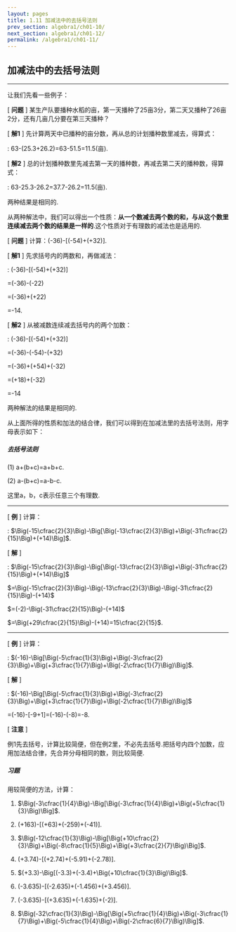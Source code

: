 ```yaml
---
layout: pages
title: 1.11 加减法中的去括号法则
prev_section: algebra1/ch01-10/
next_section: algebra1/ch01-12/
permalink: /algebra1/ch01-11/
---
```


加减法中的去括号法则
--------------------

----

让我们先看一些例子：

[ **问题** ] 某生产队要播种水稻的亩，第一天播种了25亩3分，第二天又播种了26亩2分，还有几亩几分要在第三天播种？

[ **解1** ] 先计算两天中已播种的亩分数，再从总的计划播种数里减去，得算式：

: 63-(25.3+26.2)=63-51.5=11.5(亩).

[ **解2** ] 总的计划播种数里先减去第一天的播种数，再减去第二天的播种数，得算式：

: 63-25.3-26.2=37.7-26.2=11.5(亩).

两种结果是相同的.

从两种解法中，我们可以得出一个性质：__从一个数减去两个数的和，与从这个数里连续减去两个数的结果是一样的__.这个性质对于有理数的减法也是适用的.

[ **问题** ] 计算：(-36)-[(-54)+(+32)].

[ **解1** ] 先求括号内的两数和，再做减法：  

: (-36)-[(-54)+(+32)]

  =(-36)-(-22)  
  
  =(-36)+(+22)  
  
  =-14.

[ **解2** ] 从被减数连续减去括号内的两个加数：  

: (-36)-[(-54)+(+32)]

  =(-36)-(-54)-(+32)
  
  =(-36)+(+54)+(-32)
  
  =(+18)+(-32)
  
  =-14


两种解法的结果是相同的.


从上面所得的性质和加法的结合律，我们可以得到在加减法里的去括号法则，用字母表示如下：

<div class="note info">
<h5>去括号法则</h5>
<p>(1) a+(b+c)=a+b+c.</p>
<p>(2) a-(b+c)=a-b-c.</p>
</div>

这里a，b，c表示任意三个有理数.

----

[ **例** ] 计算：  

: $\Big(-15\cfrac{2}{3}\Big)-\Big[\Big(-13\cfrac{2}{3}\Big)+\Big(-31\cfrac{2}{15}\Big)+(+14)\Big]$.

[ **解** ] 

: $\Big(-15\cfrac{2}{3}\Big)-\Big[\Big(-13\cfrac{2}{3}\Big)+\Big(-31\cfrac{2}{15}\Big)+(+14)\Big]$  

  $=\Big(-15\cfrac{2}{3}\Big)-\Big(-13\cfrac{2}{3}\Big)-\Big(-31\cfrac{2}{15}\Big)-(+14)$  

  $=(-2)-\Big(-31\cfrac{2}{15}\Big)-(+14)$  

  $=\Big(+29\cfrac{2}{15}\Big)-(+14)=15\cfrac{2}{15}$.

----

[ **例** ] 计算：  

: $(-16)-\Big[\Big(-5\cfrac{1}{3}\Big)+\Big(-3\cfrac{2}{3}\Big)+\Big(+3\cfrac{1}{7}\Big)+\Big(-2\cfrac{1}{7}\Big)\Big]$.

[ **解** ] 

: $(-16)-\Big[\Big(-5\cfrac{1}{3}\Big)+\Big(-3\cfrac{2}{3}\Big)+\Big(+3\cfrac{1}{7}\Big)+\Big(-2\cfrac{1}{7}\Big)\Big]$  

  =(-16)-[-9+1]=(-16)-(-8)=-8.

[ **注意** ]

例1先去括号，计算比较简便，但在例2里，不必先去括号.把括号内四个加数，应用加法结合律，先合并分母相同的数，则比较简便.

<div class="note">
<h5>习题</h5>
</div>

用较简便的方法，计算：

1.  $\Big(-3\cfrac{1}{4}\Big)-\Big[\Big(-3\cfrac{1}{4}\Big)+\Big(+5\cfrac{1}{3}\Big)\Big]$.

2.  (+163)-[(+63)+(-259)+(-41)].

3.  $\Big(-12\cfrac{1}{3}\Big)-\Big[\Big(+10\cfrac{2}{3}\Big)+\Big(-8\cfrac{1}{5}\Big)+\Big(+3\cfrac{2}{7}\Big)\Big]$.

4.  (+3.74)-[(+2.74)+(-5.91)+(-2.78)].

5.  $(+3.3)-\Big[(-3.3)+(-3.4)+\Big(+10\cfrac{1}{3}\Big)\Big]$.

6.  (-3.635)-[(-2.635)+(-1.456)+(+3.456)].

7.  (-3.635)-[(+3.635)+(-1.635)+(-2)].

8.  $\Big(-32\cfrac{1}{3}\Big)-\Big[\Big(+5\cfrac{1}{4}\Big)+\Big(-3\cfrac{1}{7}\Big)+\Big(-5\cfrac{1}{4}\Big)+\Big(-2\cfrac{6}{7}\Big)\Big]$.




